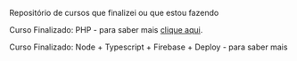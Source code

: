 Repositório de cursos que finalizei ou que estou fazendo

Curso Finalizado: PHP - para saber mais [clique aqui](https://github.com/epicestudar/Udemy/blob/main/PHP/Modulos/README.md).

Curso Finalizado: Node + Typescript + Firebase + Deploy - para saber mais
